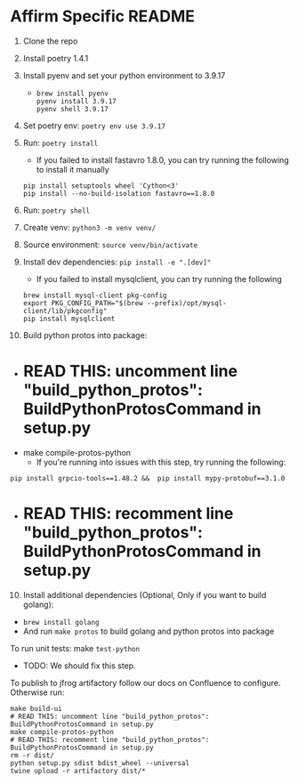 # Affirm Specific README

1. Clone the repo
2. Install poetry 1.4.1
3. Install pyenv and set your python environment to 3.9.17
   - ```commandline
     brew install pyenv
     pyenv install 3.9.17
     pyenv shell 3.9.17
     ```
4. Set poetry env: `poetry env use 3.9.17`
5. Run: `poetry install`
   - If you failed to install fastavro 1.8.0, you can try running the following to install it manually
   ```commandline
   pip install setuptools wheel 'Cython<3'
   pip install --no-build-isolation fastavro==1.8.0
   ```

6. Run: `poetry shell`
7. Create venv: `python3 -m venv venv/`
8. Source environment: `source venv/bin/activate`
9. Install dev dependencies: `pip install -e ".[dev]"`
    - If you failed to install mysqlclient, you can try running the following
    ```
   brew install mysql-client pkg-config
   export PKG_CONFIG_PATH="$(brew --prefix)/opt/mysql-client/lib/pkgconfig"
   pip install mysqlclient
    ```
10. Build python protos into package:
  - # READ THIS: uncomment line "build_python_protos": BuildPythonProtosCommand in setup.py
  - make compile-protos-python
    - If you're running into issues with this step, try running the following:
```
pip install grpcio-tools==1.48.2 &&  pip install mypy-protobuf==3.1.0
```
  - # READ THIS: recomment line "build_python_protos": BuildPythonProtosCommand in setup.py
10. Install additional dependencies (Optional, Only if you want to build golang):
  - `brew install golang`
  - And run `make protos` to build golang and python protos into package

To run unit tests: make `test-python`
  - TODO: We should fix this step.

To publish to jfrog artifactory follow our docs on Confluence to configure. Otherwise run:
```
make build-ui
# READ THIS: uncomment line "build_python_protos": BuildPythonProtosCommand in setup.py
make compile-protos-python
# READ THIS: recomment line "build_python_protos": BuildPythonProtosCommand in setup.py
rm -r dist/
python setup.py sdist bdist_wheel --universal
twine upload -r artifactory dist/*
```

